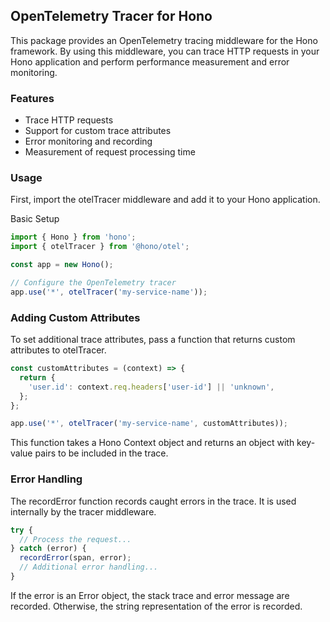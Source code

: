 ## OpenTelemetry Tracer for Hono
This package provides an OpenTelemetry tracing middleware for the Hono framework. By using this middleware, you can trace HTTP requests in your Hono application and perform performance measurement and error monitoring.

### Features
- Trace HTTP requests
- Support for custom trace attributes
- Error monitoring and recording
- Measurement of request processing time

### Usage
First, import the otelTracer middleware and add it to your Hono application.

Basic Setup

```typescript
import { Hono } from 'hono';
import { otelTracer } from '@hono/otel';

const app = new Hono();

// Configure the OpenTelemetry tracer
app.use('*', otelTracer('my-service-name'));
```

### Adding Custom Attributes
To set additional trace attributes, pass a function that returns custom attributes to otelTracer.

```typescript
const customAttributes = (context) => {
  return {
    'user.id': context.req.headers['user-id'] || 'unknown',
  };
};

app.use('*', otelTracer('my-service-name', customAttributes));
```
This function takes a Hono Context object and returns an object with key-value pairs to be included in the trace.

### Error Handling
The recordError function records caught errors in the trace. It is used internally by the tracer middleware.

```typescript
try {
  // Process the request...
} catch (error) {
  recordError(span, error);
  // Additional error handling...
}
```

If the error is an Error object, the stack trace and error message are recorded. Otherwise, the string representation of the error is recorded.